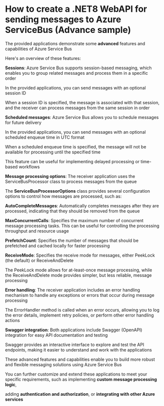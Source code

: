 # How to create a .NET8 WebAPI for sending messages to Azure ServiceBus (Advance sample)

The provided applications demonstrate some **advanced** features and capabilities of Azure Service Bus

Here's an overview of these features:

**Sessions**: Azure Service Bus supports session-based messaging, which enables you to group related messages and process them in a specific order

In the provided applications, you can send messages with an optional session ID

When a session ID is specified, the message is associated with that session, and the receiver can process messages from the same session in order

**Scheduled messages**: Azure Service Bus allows you to schedule messages for future delivery

In the provided applications, you can send messages with an optional scheduled enqueue time in UTC format

When a scheduled enqueue time is specified, the message will not be available for processing until the specified time

This feature can be useful for implementing delayed processing or time-based workflows

**Message processing options**: The receiver application uses the ServiceBusProcessor class to process messages from the queue

The **ServiceBusProcessorOptions** class provides several configuration options to control how messages are processed, such as:

**AutoCompleteMessages**: Automatically completes messages after they are processed, indicating that they should be removed from the queue

**MaxConcurrentCalls**: Specifies the maximum number of concurrent message processing tasks. This can be useful for controlling the processing throughput and resource usage

**PrefetchCount**: Specifies the number of messages that should be prefetched and cached locally for faster processing

**ReceiveMode**: Specifies the receive mode for messages, either PeekLock (the default) or ReceiveAndDelete

The PeekLock mode allows for at-least-once message processing, while the ReceiveAndDelete mode provides simpler, but less reliable, message processing

**Error handling**: The receiver application includes an error handling mechanism to handle any exceptions or errors that occur during message processing

The ErrorHandler method is called when an error occurs, allowing you to log the error details, implement retry policies, or perform other error handling actions

**Swagger integration**: Both applications include Swagger (OpenAPI) integration for easy API documentation and testing

Swagger provides an interactive interface to explore and test the API endpoints, making it easier to understand and work with the applications

These advanced features and capabilities enable you to build more robust and flexible messaging solutions using Azure Service Bus

You can further customize and extend these applications to meet your specific requirements, such as implementing **custom message processing logic**,

adding **authentication and authorization**, or **integrating with other Azure services**
